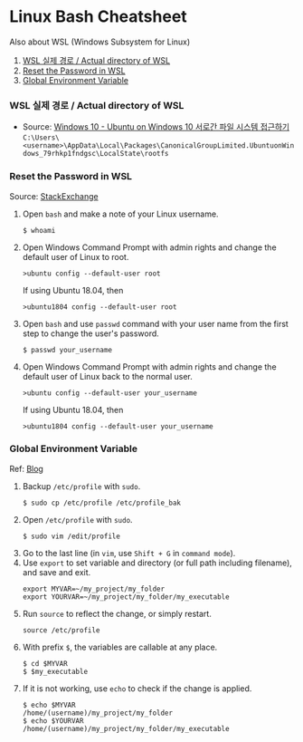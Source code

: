 # Linux Bash Cheatsheet
Also about WSL (Windows Subsystem for Linux)
1. [WSL 실제 경로 / Actual directory of WSL](#wsl-실제-경로--actual-directory-of-wsl)
1. [Reset the Password in WSL](#reset-the-password-in-wsl)
1. [Global Environment Variable](#global-environment-variable)
### WSL 실제 경로 / Actual directory of WSL
- Source: [Windows 10 - Ubuntu on Windows 10 서로간 파일 시스템 접근하기](https://snowdeer.github.io/windows/2018/01/07/windows10-ubuntu-file-directory/)  
`C:\Users\<username>\AppData\Local\Packages\CanonicalGroupLimited.UbuntuonWindows_79rhkp1fndgsc\LocalState\rootfs`
### Reset the Password in WSL
Source: [StackExchange](https://askubuntu.com/questions/772050/reset-the-password-in-ubuntu-linux-bash-in-windows)
1. Open `bash` and make a note of your Linux username.
	```
	$ whoami
	```
1. Open Windows Command Prompt with admin rights and change the default user of Linux to root.
	```
	>ubuntu config --default-user root
	```
	If using Ubuntu 18.04, then
	```
	>ubuntu1804 config --default-user root
	```
1. Open `bash` and use `passwd` command with your user name from the first step to change the user's password.
	```
	$ passwd your_username
	```
1. Open Windows Command Prompt with admin rights and change the default user of Linux back to the normal user.
	```
	>ubuntu config --default-user your_username
	```
	If using Ubuntu 18.04, then
	```
	>ubuntu1804 config --default-user your_username
	```
### Global Environment Variable
Ref: [Blog](https://memory.today/dev/23)
1. Backup `/etc/profile` with `sudo`.
	```
	$ sudo cp /etc/profile /etc/profile_bak
	```
1. Open `/etc/profile` with `sudo`.
	```
	$ sudo vim /edit/profile
	```
1. Go to the last line (in `vim`, use `Shift + G` in `command mode`).
1. Use `export` to set variable and directory (or full path including filename), and save and exit.
	```
	export MYVAR=~/my_project/my_folder
	export YOURVAR=~/my_project/my_folder/my_executable
	```
1. Run `source` to reflect the change, or simply restart.
	```
	source /etc/profile
	```
1. With prefix `$`, the variables are callable at any place.
	```
	$ cd $MYVAR
	$ $my_executable
	```
1. If it is not working, use `echo` to check if the change is applied.
	```
	$ echo $MYVAR
	/home/(username)/my_project/my_folder
	$ echo $YOURVAR
	/home/(username)/my_project/my_folder/my_executable
	```
